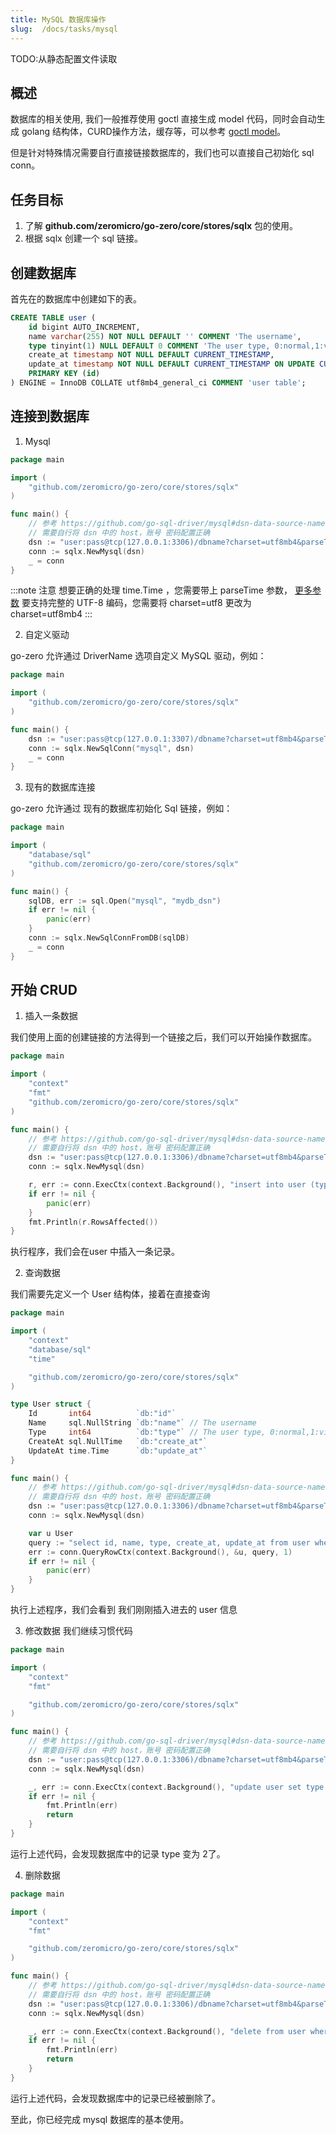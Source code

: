 ```yaml
---
title: MySQL 数据库操作
slug:  /docs/tasks/mysql
---
```

TODO:从静态配置文件读取

## 概述
数据库的相关使用, 我们一般推荐使用 goctl 直接生成 model 代码，同时会自动生成 golang 结构体，CURD操作方法，缓存等，可以参考 <a href="/docs/tasks/cli/mysql" target="_blank">goctl model</a>。

但是针对特殊情况需要自行直接链接数据库的，我们也可以直接自己初始化 sql conn。

## 任务目标
1. 了解 **github.com/zeromicro/go-zero/core/stores/sqlx** 包的使用。
2. 根据 sqlx 创建一个 sql 链接。

## 创建数据库
首先在的数据库中创建如下的表。

```sql
CREATE TABLE user (
    id bigint AUTO_INCREMENT,
    name varchar(255) NOT NULL DEFAULT '' COMMENT 'The username',
    type tinyint(1) NULL DEFAULT 0 COMMENT 'The user type, 0:normal,1:vip, for test golang keyword',
    create_at timestamp NOT NULL DEFAULT CURRENT_TIMESTAMP,
    update_at timestamp NOT NULL DEFAULT CURRENT_TIMESTAMP ON UPDATE CURRENT_TIMESTAMP,
    PRIMARY KEY (id)
) ENGINE = InnoDB COLLATE utf8mb4_general_ci COMMENT 'user table';
```

## 连接到数据库

1. Mysql

```go
package main

import (
	"github.com/zeromicro/go-zero/core/stores/sqlx"
)

func main() {
	// 参考 https://github.com/go-sql-driver/mysql#dsn-data-source-name 获取详情
    // 需要自行将 dsn 中的 host，账号 密码配置正确
	dsn := "user:pass@tcp(127.0.0.1:3306)/dbname?charset=utf8mb4&parseTime=True&loc=Local"
	conn := sqlx.NewMysql(dsn)
    _ = conn
}

```


:::note 注意
想要正确的处理 time.Time ，您需要带上 parseTime 参数， [更多参数](https://github.com/go-sql-driver/mysql#parameters) 要支持完整的 UTF-8 编码，您需要将 charset=utf8 更改为 charset=utf8mb4
:::


2. 自定义驱动

go-zero 允许通过 DriverName 选项自定义 MySQL 驱动，例如：
```go
package main

import (
	"github.com/zeromicro/go-zero/core/stores/sqlx"
)

func main() {
	dsn := "user:pass@tcp(127.0.0.1:3307)/dbname?charset=utf8mb4&parseTime=True&loc=Local"
	conn := sqlx.NewSqlConn("mysql", dsn)
	_ = conn
}

```

3. 现有的数据库连接

go-zero 允许通过 现有的数据库初始化 Sql 链接，例如：
```go
package main

import (
	"database/sql"
	"github.com/zeromicro/go-zero/core/stores/sqlx"
)

func main() {
	sqlDB, err := sql.Open("mysql", "mydb_dsn")
	if err != nil {
		panic(err)
	}
	conn := sqlx.NewSqlConnFromDB(sqlDB)
	_ = conn
}

```

## 开始 CRUD
1. 插入一条数据

我们使用上面的创建链接的方法得到一个链接之后，我们可以开始操作数据库。

```go
package main

import (
	"context"
	"fmt"
	"github.com/zeromicro/go-zero/core/stores/sqlx"
)

func main() {
	// 参考 https://github.com/go-sql-driver/mysql#dsn-data-source-name 获取详情
	// 需要自行将 dsn 中的 host，账号 密码配置正确
	dsn := "user:pass@tcp(127.0.0.1:3306)/dbname?charset=utf8mb4&parseTime=True&loc=Local"
	conn := sqlx.NewMysql(dsn)

	r, err := conn.ExecCtx(context.Background(), "insert into user (type, name) values (?, ?)", 1, "test")
	if err != nil {
		panic(err)
	}
	fmt.Println(r.RowsAffected())
}

```

执行程序，我们会在user 中插入一条记录。

2. 查询数据

我们需要先定义一个 User 结构体，接着在直接查询
```go
package main

import (
	"context"
	"database/sql"
	"time"

	"github.com/zeromicro/go-zero/core/stores/sqlx"
)

type User struct {
	Id       int64          `db:"id"`
	Name     sql.NullString `db:"name"` // The username
	Type     int64          `db:"type"` // The user type, 0:normal,1:vip, for test golang keyword
	CreateAt sql.NullTime   `db:"create_at"`
	UpdateAt time.Time      `db:"update_at"`
}

func main() {
	// 参考 https://github.com/go-sql-driver/mysql#dsn-data-source-name 获取详情
	// 需要自行将 dsn 中的 host，账号 密码配置正确
	dsn := "user:pass@tcp(127.0.0.1:3306)/dbname?charset=utf8mb4&parseTime=True&loc=Local"
	conn := sqlx.NewMysql(dsn)

	var u User
	query := "select id, name, type, create_at, update_at from user where id=?"
	err := conn.QueryRowCtx(context.Background(), &u, query, 1)
	if err != nil {
		panic(err)
	}
}

```

执行上述程序，我们会看到 我们刚刚插入进去的 user 信息


3. 修改数据 我们继续习惯代码
```go
package main

import (
	"context"
	"fmt"

	"github.com/zeromicro/go-zero/core/stores/sqlx"
)

func main() {
	// 参考 https://github.com/go-sql-driver/mysql#dsn-data-source-name 获取详情
	// 需要自行将 dsn 中的 host，账号 密码配置正确
	dsn := "user:pass@tcp(127.0.0.1:3306)/dbname?charset=utf8mb4&parseTime=True&loc=Local"
	conn := sqlx.NewMysql(dsn)

	_, err := conn.ExecCtx(context.Background(), "update user set type = ? where name = ?", 2, "test")
	if err != nil {
		fmt.Println(err)
		return
	}
}

```
运行上述代码，会发现数据库中的记录 type 变为 2了。

4. 删除数据


```go
package main

import (
	"context"
	"fmt"

	"github.com/zeromicro/go-zero/core/stores/sqlx"
)

func main() {
	// 参考 https://github.com/go-sql-driver/mysql#dsn-data-source-name 获取详情
	// 需要自行将 dsn 中的 host，账号 密码配置正确
	dsn := "user:pass@tcp(127.0.0.1:3306)/dbname?charset=utf8mb4&parseTime=True&loc=Local"
	conn := sqlx.NewMysql(dsn)

	_, err := conn.ExecCtx(context.Background(), "delete from user where `id` = ?", 1)
	if err != nil {
		fmt.Println(err)
        return
	}
}

```

运行上述代码，会发现数据库中的记录已经被删除了。

至此，你已经完成 mysql 数据库的基本使用。